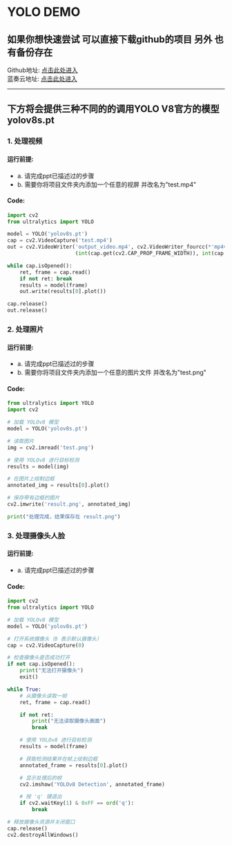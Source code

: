 # YOLO DEMO

## 如果你想快速尝试 可以直接下载github的项目 另外 也有备份存在

Github地址: [点击此处进入](https://github.com/s1lently/YOLO-DEMO/tree/main)\
蓝奏云地址: [点击此处进入](https://wwpl.lanzouw.com/iztre2am12jc)

***

## 下方将会提供三种不同的的调用YOLO V8官方的模型yolov8s.pt

### 1. 处理视频

#### 运行前提:

* a. 请完成ppt已描述过的步骤
* b. 需要你将项目文件夹内添加一个任意的视屏 并改名为"test.mp4"

#### Code:

```python
import cv2
from ultralytics import YOLO

model = YOLO('yolov8s.pt')
cap = cv2.VideoCapture('test.mp4')
out = cv2.VideoWriter('output_video.mp4', cv2.VideoWriter_fourcc(*'mp4v'), cap.get(cv2.CAP_PROP_FPS),
                      (int(cap.get(cv2.CAP_PROP_FRAME_WIDTH)), int(cap.get(cv2.CAP_PROP_FRAME_HEIGHT))))

while cap.isOpened():
    ret, frame = cap.read()
    if not ret: break
    results = model(frame)
    out.write(results[0].plot())

cap.release()
out.release()
```

### 2. 处理照片

#### 运行前提:

* a. 请完成ppt已描述过的步骤
* b. 需要你将项目文件夹内添加一个任意的图片文件 并改名为"test.png"

#### Code:

```python
from ultralytics import YOLO
import cv2

# 加载 YOLOv8 模型
model = YOLO('yolov8s.pt')

# 读取图片
img = cv2.imread('test.png')

# 使用 YOLOv8 进行目标检测
results = model(img)

# 在图片上绘制边框
annotated_img = results[0].plot()

# 保存带有边框的图片
cv2.imwrite('result.png', annotated_img)

print("处理完成，结果保存在 result.png")
```

### 3. 处理摄像头人脸

#### 运行前提:

* a. 请完成ppt已描述过的步骤

#### Code:

```python
import cv2
from ultralytics import YOLO

# 加载 YOLOv8 模型
model = YOLO('yolov8s.pt')

# 打开系统摄像头（0 表示默认摄像头）
cap = cv2.VideoCapture(0)

# 检查摄像头是否成功打开
if not cap.isOpened():
    print("无法打开摄像头")
    exit()

while True:
    # 从摄像头读取一帧
    ret, frame = cap.read()

    if not ret:
        print("无法读取摄像头画面")
        break

    # 使用 YOLOv8 进行目标检测
    results = model(frame)

    # 获取检测结果并在帧上绘制边框
    annotated_frame = results[0].plot()

    # 显示处理后的帧
    cv2.imshow('YOLOv8 Detection', annotated_frame)

    # 按 'q' 键退出
    if cv2.waitKey(1) & 0xFF == ord('q'):
        break

# 释放摄像头资源并关闭窗口
cap.release()
cv2.destroyAllWindows()
```
